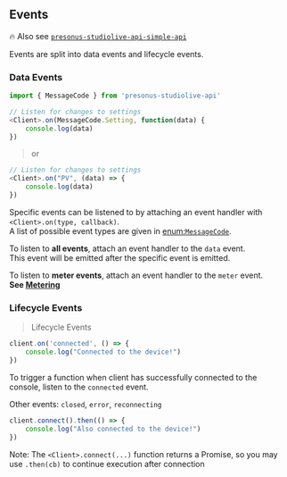 ## Events

🔥 Also see [`presonus-studiolive-api-simple-api`](https://github.com/featherbear/presonus-studiolive-api-simple-api)

Events are split into data events and lifecycle events.  

### Data Events


```js
import { MessageCode } from 'presonus-studiolive-api'

// Listen for changes to settings
<Client>.on(MessageCode.Setting, function(data) {
    console.log(data)
})
```

> or

```js
// Listen for changes to settings
<Client>.on("PV", (data) => {
    console.log(data)
})
```

Specific events can be listened to by attaching an event handler with `<Client>.on(type, callback)`.  
A list of possible event types are given in [enum:`MessageCode`](#enum-MessageCode).

To listen to **all events**, attach an event handler to the `data` event.  
This event will be emitted after the specific event is emitted.

To listen to **meter events**, attach an event handler to the `meter` event.  
**See [Metering](#metering)**

### Lifecycle Events

> Lifecycle Events

```js
client.on('connected', () => {
    console.log("Connected to the device!")
})
```

To trigger a function when client has successfully connected to the console, listen to the `connected` event.  

Other events: `closed`, `error`, `reconnecting`

```js
client.connect().then(() => {
    console.log("Also connected to the device!")
})
```

Note: The `<Client>.connect(...)` function returns a Promise, so you may use `.then(cb)` to continue execution after connection

